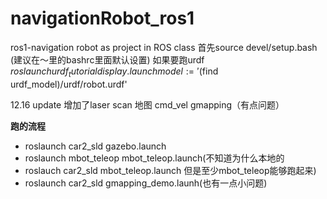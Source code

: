 # navigationRobot_ros1
ros1-navigation robot as project in ROS class
首先source devel/setup.bash (建议在～里的bashrc里面默认设置)
如果要跑urdf $roslaunch urdf_tutorial display.launch model:='$(find urdf_model)/urdf/robot.urdf'

12.16 update 增加了laser scan 地图  cmd_vel gmapping（有点问题）

**跑的流程**

* roslaunch car2_sld gazebo.launch
* roslaunch mbot_teleop mbot_teleop.launch(不知道为什么本地的
* roslauch car2_sld mbot_teleop.launch 但是至少mbot_teleop能够跑起来)
* roslaunch car2_sld gmapping_demo.launh(也有一点小问题)
